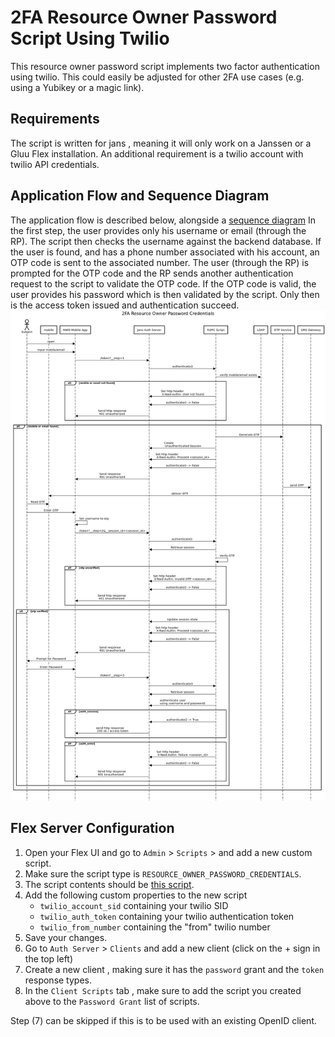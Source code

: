 # 2FA Resource Owner Password Script Using Twilio


This resource owner password script implements two factor 
authentication using twilio. This could easily be adjusted 
for other 2FA use cases (e.g. using a Yubikey or a magic link).

## Requirements

  The script is written for jans , meaning it will only work on a Janssen 
or a Gluu Flex installation. An additional requirement is a twilio account 
with twilio API credentials. 

## Application Flow and Sequence Diagram 
  The application flow is described below, alongside a 
[sequence diagram](./sequence%20diagram.txt)
In the first step, the user provides only his username or email (through the RP). 
The script then checks the username against the backend database. If the user is found, and 
has a phone number associated with his account, an OTP code is sent to the associated number. 
The user (through the RP) is prompted for the OTP code and the RP sends another authentication
request to the script to validate the OTP code.
If the OTP code is valid, the user provides his password which is then validated by the script.
Only then is the access token issued and authentication succeed. 
![sequence diagram](./sequence%20diagram.png)

## Flex Server Configuration

1. Open your Flex UI and go to `Admin` > `Scripts` > and add a new custom script.
2. Make sure the script type is `RESOURCE_OWNER_PASSWORD_CREDENTIALS`. 
3. The script contents should be  [this script](scripts/GamatechRopc.py).
4. Add the following custom properties to the new script
   - `twilio_account_sid` containing your twilio SID 
   - `twilio_auth_token` containing your twilio authentication token
   - `twilio_from_number` containing the "from" twilio number
5. Save your changes.
6. Go to `Auth Server` > `Clients` and add a new client (click 
   on the + sign in the top left)
7. Create a new client , making sure it has the `password` grant and the `token` response
   types.
8. In the `Client Scripts` tab , make sure to add the script you created above to the `Password Grant` list of scripts.


Step (7) can be skipped if this is to be used with an existing OpenID client.